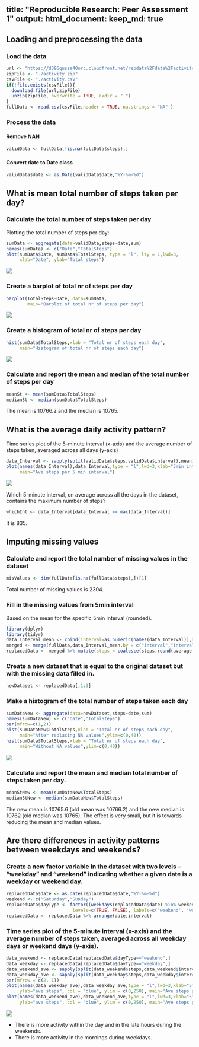 title: "Reproducible Research: Peer Assessment 1"
output: 
  html_document:
    keep_md: true
---


## Loading and preprocessing the data
### Load the data

```r
url <- "https://d396qusza40orc.cloudfront.net/repdata%2Fdata%2Factivity.zip"
zipFile <- "./activity.zip"
csvFile <- "./activity.csv"
if(!file.exists(csvFile)){
  download.file(url,zipFile)
  unzip(zipFile, overwrite = TRUE, exdir = ".")
}
fullData <- read.csv(csvFile,header = TRUE, na.strings = "NA" )
```
### Process the data
#### Remove NAN

```r
validData <- fullData[!is.na(fullData$steps),]
```
#### Convert date to Date class

```r
validData$date <- as.Date(validData$date,"%Y-%m-%d")
```


## What is mean total number of steps taken per day?
### Calculate the total number of steps taken per day
Plotting the total number of steps per day:

```r
sumData <- aggregate(data=validData,steps~date,sum)
names(sumData) <- c("Date","TotalSteps")
plot(sumData$Date, sumData$TotalSteps, type = "l", lty = 1,lwd=3,
     xlab="Date", ylab="Total steps")
```

![](PA1_template_files/figure-html/unnamed-chunk-4-1.png)<!-- -->

### Create a barplot of total nr of steps per day

```r
barplot(TotalSteps~Date, data=sumData,
        main="Barplot of total nr of steps per day")
```

![](PA1_template_files/figure-html/unnamed-chunk-5-1.png)<!-- -->

### Create a histogram of total nr of steps per day

```r
hist(sumData$TotalSteps,xlab = "Total nr of steps each day",
     main="Histogram of total nr of steps each day")
```

![](PA1_template_files/figure-html/unnamed-chunk-6-1.png)<!-- -->

### Calculate and report the mean and median of the total number of steps per day

```r
meanSt <- mean(sumData$TotalSteps)
medianSt <- median(sumData$TotalSteps)
```
The mean is 10766.2 and the median is 10765.

## What is the average daily activity pattern?
Time series plot of the 5-minute interval (x-axis) and the average number of steps taken, 
averaged across all days (y-axis)

```r
data_Interval <- sapply(split(validData$steps,validData$interval),mean)
plot(names(data_Interval),data_Interval,type = "l",lwd=3,xlab="5min interval",ylab="ave steps",
     main="Ave steps per 5 min interval")
```

![](PA1_template_files/figure-html/unnamed-chunk-8-1.png)<!-- -->

Which 5-minute interval, on average across all the days in the dataset, contains the maximum number of steps?


```r
whichInt <- data_Interval[data_Interval == max(data_Interval)]
```
It is 835.


## Imputing missing values
### Calculate and report the total number of missing values in the dataset


```r
misValues <- dim(fullData[is.na(fullData$steps),])[1]
```

Total number of missing values is 2304.

### Fill in the missing values from 5min interval 
Based on the mean for the specific 5min interval (rounded).


```r
library(dplyr)
library(tidyr)
data_Interval_mean <- cbind(interval=as.numeric(names(data_Interval)),average=data_Interval)
merged <- merge(fullData,data_Interval_mean,by = c("interval","interval"))
replacedData <- merged %>% mutate(steps = coalesce(steps,round(average, digits = 0)))
```

### Create a new dataset that is equal to the original dataset but with the missing data filled in.

```r
newDataset <- replacedData[,1:3]
```

### Make a histogram of the total number of steps taken each day 

```r
sumDataNew <- aggregate(data=newDataset,steps~date,sum)
names(sumDataNew) <- c("Date","TotalSteps")
par(mfrow=c(1,2))
hist(sumDataNew$TotalSteps,xlab = "Total nr of steps each day",
     main="After replacing NA values",ylim=c(0,40))
hist(sumData$TotalSteps,xlab = "Total nr of steps each day",
     main="Without NA values",ylim=c(0,40))
```

![](PA1_template_files/figure-html/unnamed-chunk-13-1.png)<!-- -->

### Calculate and report the mean and median total number of steps taken per day. 

```r
meanStNew <- mean(sumDataNew$TotalSteps)
medianStNew <- median(sumDataNew$TotalSteps)
```
The new mean is 10765.6 (old mean was 10766.2) and the new median is 10762 (old median was 10765). The effect is very small, but it is towards reducing the mean and median values.

## Are there differences in activity patterns between weekdays and weekends?
### Create a new factor variable in the dataset with two levels – “weekday” and “weekend” indicating whether a given date is a weekday or weekend day.


```r
replacedData$date <- as.Date(replacedData$date,"%Y-%m-%d")
weekend <- c("Saturday","Sunday")
replacedData$dayType <- factor((weekdays(replacedData$date) %in% weekend),
                         levels=c(TRUE, FALSE), labels=c('weekend', 'weekday'))
replacedData <- replacedData %>% arrange(date,interval)
```

### Time series plot of the 5-minute interval (x-axis) and the average number of steps taken, averaged across all weekday days or weekend days (y-axis). 

```r
data_weekend <- replacedData[replacedData$dayType=="weekend",]
data_weekday <- replacedData[replacedData$dayType=="weekday",]
data_weekend_ave <- sapply(split(data_weekend$steps,data_weekend$interval),mean)
data_weekday_ave <- sapply(split(data_weekday$steps,data_weekday$interval),mean)
par(mfrow = c(2, 1))
plot(names(data_weekday_ave),data_weekday_ave,type = "l",lwd=3,xlab="5min interval",
     ylab="ave steps", col = "blue", ylim = c(0,250), main="Ave steps per 5 min interval on weekday")
plot(names(data_weekend_ave),data_weekend_ave,type = "l",lwd=3,xlab="5min interval",
     ylab="ave steps", col = "blue", ylim = c(0,250), main="Ave steps per 5 min interval on weekend")
```

![](PA1_template_files/figure-html/unnamed-chunk-16-1.png)<!-- -->

- There is more activity within the day and in the late hours during the weekends. 
- There is more activity in the mornings during weekdays.
